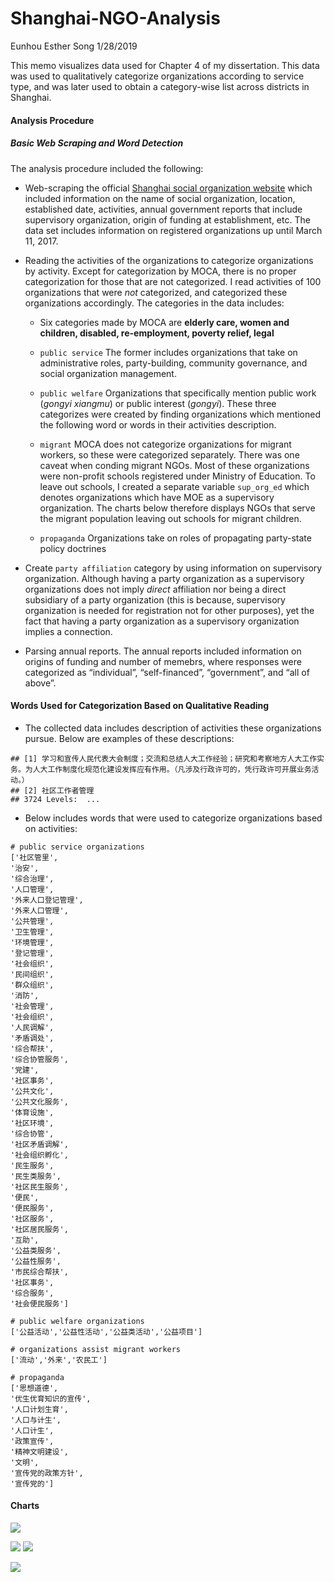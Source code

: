 Shanghai-NGO-Analysis
================
Eunhou Esther Song
1/28/2019

This memo visualizes data used for Chapter 4 of my dissertation. This
data was used to qualitatively categorize organizations according to
service type, and was later used to obtain a category-wise list across
districts in Shanghai.

#### Analysis Procedure

##### Basic Web Scraping and Word Detection

The analysis procedure included the following:

  - Web-scraping the official [Shanghai social organization
    website](http://stj.sh.gov.cn/) which included information on the
    name of social organization, location, established date, activities,
    annual government reports that include supervisory organization,
    origin of funding at establishment, etc. The data set includes
    information on registered organizations up until March 11, 2017.

  - Reading the activities of the organizations to categorize
    organizations by activity. Except for categorization by MOCA, there
    is no proper categorization for those that are not categorized. I
    read activities of 100 organizations that were *not* categorized,
    and categorized these organizations accordingly. The categories in
    the data includes:
    
      - Six categories made by MOCA are **elderly care, women and
        children, disabled, re-employment, poverty relief, legal**
    
      - `public service` The former includes organizations that take on
        administrative roles, party-building, community governance, and
        social organization management.
    
      - `public welfare` Organizations that specifically mention public
        work (*gongyi xiangmu*) or public interest (*gongyi*). These
        three categorizes were created by finding organizations which
        mentioned the following word or words in their activities
        description.
    
      - `migrant` MOCA does not categorize organizations for migrant
        workers, so these were categorized separately. There was one
        caveat when conding migrant NGOs. Most of these organizations
        were non-profit schools registered under Ministry of Education.
        To leave out schools, I created a separate variable `sup_org_ed`
        which denotes organizations which have MOE as a supervisory
        organization. The charts below therefore displays NGOs that
        serve the migrant population leaving out schools for migrant
        children.
    
      - `propaganda` Organizations take on roles of propagating
        party-state policy doctrines

  - Create `party affiliation` category by using information on
    supervisory organization. Although having a party organization as a
    supervisory organizations does not imply *direct* affiliation nor
    being a direct subsidiary of a party organization (this is because,
    supervisory organization is needed for registration not for other
    purposes), yet the fact that having a party organization as a
    supervisory organization implies a connection.

  - Parsing annual reports. The annual reports included information on
    origins of funding and number of memebrs, where responses were
    categorized as “individual”, “self-financed”, “government”, and “all
    of above”.

#### Words Used for Categorization Based on Qualitative Reading

  - The collected data includes description of activities these
    organizations pursue. Below are examples of these
    descriptions:

<!-- end list -->

    ## [1] 学习和宣传人民代表大会制度；交流和总结人大工作经验；研究和考察地方人大工作实务。为人大工作制度化规范化建设发挥应有作用。（凡涉及行政许可的，凭行政许可开展业务活动。）
    ## [2] 社区工作者管理                                                                                                                                                        
    ## 3724 Levels:  ...

  - Below includes words that were used to categorize organizations
    based on activities:

<!-- end list -->

    # public service organizations
    ['社区管里',
    '治安',
    '综合治理',
    '人口管理',
    '外来人口登记管理',
    '外来人口管理',
    '公共管理',
    '卫生管理',
    '环境管理',
    '登记管理',
    '社会组织',
    '民间组织',
    '群众组织',
    '消防',
    '社会管理',
    '社会组织',
    '人民调解',
    '矛盾调处',
    '综合帮扶',
    '综合协管服务',
    '党建',
    '社区事务',
    '公共文化',
    '公共文化服务',
    '体育设施',
    '社区环境',
    '综合协管',
    '社区矛盾调解',
    '社会组织孵化',
    '民生服务',
    '民生类服务',
    '社区民生服务',
    '便民',
    '便民服务',
    '社区服务',
    '社区居民服务',
    '互助',
    '公益类服务',
    '公益性服务',
    '市民综合帮扶',
    '社区事务',
    '综合服务',
    '社会便民服务']
    
    # public welfare organizations
    ['公益活动','公益性活动','公益类活动','公益项目']
    
    # organizations assist migrant workers
    ['流动','外来','农民工']
    
    # propaganda
    ['思想道德',
    '优生优育知识的宣传',
    '人口计划生育',
    '人口与计生',
    '人口计生',
    '政策宣传',
    '精神文明建设',
    '文明',
    '宣传党的政策方针',
    '宣传党的']

#### Charts

![](README_files/figure-gfm/p1,blank,p3,p4,p7,p8-1.png)<!-- -->

![](README_files/figure-gfm/blank,%20p2,p5,p6,%20p10,%20blank2-1.png)<!-- -->
![](README_files/figure-gfm/p10-1.png)<!-- -->

![](README_files/figure-gfm/p9-1.png)<!-- -->
